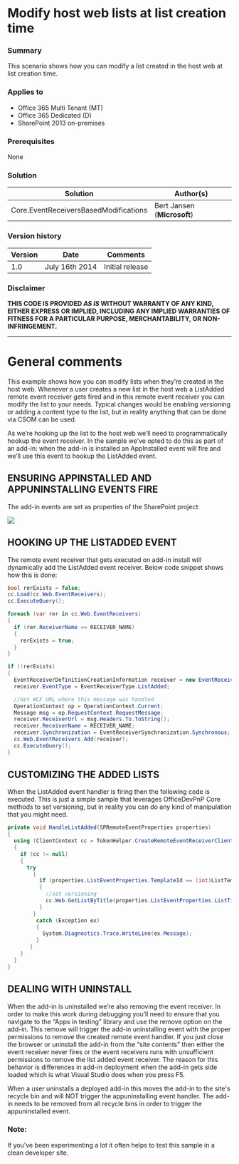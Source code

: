 # Modify host web lists at list creation time #

### Summary ###
This scenario shows how you can modify a list created in the host web at list creation time.

### Applies to ###
-  Office 365 Multi Tenant (MT)
-  Office 365 Dedicated (D)
-  SharePoint 2013 on-premises

### Prerequisites ###
None

### Solution ###
Solution | Author(s)
---------|----------
Core.EventReceiversBasedModifications | Bert Jansen (**Microsoft**)

### Version history ###
Version  | Date | Comments
---------| -----| --------
1.0  | July 16th 2014 | Initial release

### Disclaimer ###
**THIS CODE IS PROVIDED *AS IS* WITHOUT WARRANTY OF ANY KIND, EITHER EXPRESS OR IMPLIED, INCLUDING ANY IMPLIED WARRANTIES OF FITNESS FOR A PARTICULAR PURPOSE, MERCHANTABILITY, OR NON-INFRINGEMENT.**


----------

# General comments #
This example shows how you can modify lists when they’re created in the host web. Whenever a user creates a new list in the host web a ListAdded remote event receiver gets fired and in this remote event receiver you can modify the list to your needs. Typical changes would be enabling versioning or adding a content type to the list, but in reality anything that can be done via CSOM can be used.

As we’re hooking up the list to the host web we’ll need to programmatically hookup the event receiver. In the sample we’ve opted to do this as part of an add-in: when the add-in is installed an AppInstalled event will fire and we’ll use this event to hookup the ListAdded event.

## ENSURING APPINSTALLED AND APPUNINSTALLING EVENTS FIRE ##
The add-in events are set as properties of the SharePoint project:

![](http://i.imgur.com/QKqjPQt.png)

## HOOKING UP THE LISTADDED EVENT ##
The remote event receiver that gets executed on add-in install will dynamically add the ListAdded event receiver. Below code snippet shows how this is done:

```C#
bool rerExists = false;
cc.Load(cc.Web.EventReceivers);
cc.ExecuteQuery();

foreach (var rer in cc.Web.EventReceivers)
{
  if (rer.ReceiverName == RECEIVER_NAME)
  {
    rerExists = true;
  }
}

if (!rerExists)
{
  EventReceiverDefinitionCreationInformation receiver = new EventReceiverDefinitionCreationInformation();
  receiver.EventType = EventReceiverType.ListAdded;

  //Get WCF URL where this message was handled
  OperationContext op = OperationContext.Current;
  Message msg = op.RequestContext.RequestMessage;
  receiver.ReceiverUrl = msg.Headers.To.ToString();
  receiver.ReceiverName = RECEIVER_NAME;
  receiver.Synchronization = EventReceiverSynchronization.Synchronous;
  cc.Web.EventReceivers.Add(receiver);
  cc.ExecuteQuery();
}
```

## CUSTOMIZING THE ADDED LISTS ##
When the ListAdded event handler is firing then the following code is executed. This is just a simple sample that leverages OfficeDevPnP Core methods to set versioning, but in reality you can do any kind of manipulation that you might need.

```C#
private void HandleListAdded(SPRemoteEventProperties properties)
{
  using (ClientContext cc = TokenHelper.CreateRemoteEventReceiverClientContext(properties))
  {
    if (cc != null)
    {
      try
        {
          if (properties.ListEventProperties.TemplateId == (int)ListTemplateType.DocumentLibrary)
          {
            //set versioning 
            cc.Web.GetListByTitle(properties.ListEventProperties.ListTitle).UpdateListVersioning(true, true);
          }
        }
         catch (Exception ex)
         {
           System.Diagnostics.Trace.WriteLine(ex.Message);
         }
       }
    }
  }
}
```

## DEALING WITH UNINSTALL ##
When the add-in is uninstalled we’re also removing the event receiver. In order to make this work during debugging you’ll need to ensure that you navigate to the “Apps in testing” library and use the remove option on the add-in. This remove will trigger the add-in uninstalling event with the proper permissions to remove the created remote event handler. If you just close the browser or uninstall the add-in from the “site contents” then either the event receiver never fires or the event receivers runs with unsufficient permissions to remove the list added event receiver. The reason for this behavior is differences in add-in deployment when the add-in gets side loaded which is what Visual Studio does when you press F5.

When a user uninstalls a deployed add-in this moves the add-in to the site's recycle bin and will NOT trigger the appuninstalling event handler. The add-in needs to be removed from all recycle bins in order to trigger the appuninstalled event.


### Note: ###
If you’ve been experimenting a lot it often helps to test this sample in a clean developer site.

